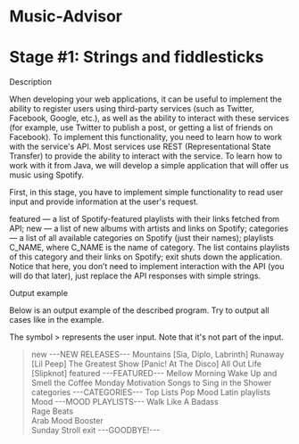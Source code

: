 # Music-Advisor

# Stage #1: Strings and fiddlesticks

Description

When developing your web applications, it can be useful to implement the ability to register users using third-party services (such as Twitter, Facebook, Google, etc.), as well as the ability to interact with these services (for example, use Twitter to publish a post, or getting a list of friends on Facebook). To implement this functionality, you need to learn how to work with the service's API. Most services use REST (Representational State Transfer) to provide the ability to interact with the service. To learn how to work with it from Java, we will develop a simple application that will offer us music using Spotify.

First, in this stage, you have to implement simple functionality to read user input and provide information at the user's request.

featured — a list of Spotify-featured playlists with their links fetched from API;
new — a list of new albums with artists and links on Spotify;
categories — a list of all available categories on Spotify (just their names);
playlists C_NAME, where C_NAME is the name of category. The list contains playlists of this category and their links on Spotify;
exit shuts down the application.
Notice that here, you don’t need to implement interaction with the API (you will do that later), just replace the API responses with simple strings.

Output example

Below is an output example of the described program. Try to output all cases like in the example.

The symbol > represents the user input. Note that it's not part of the input.

> new
---NEW RELEASES---
Mountains [Sia, Diplo, Labrinth]
Runaway [Lil Peep]
The Greatest Show [Panic! At The Disco]
All Out Life [Slipknot]
> featured
---FEATURED---
Mellow Morning
Wake Up and Smell the Coffee
Monday Motivation
Songs to Sing in the Shower
> categories
---CATEGORIES---
Top Lists
Pop
Mood
Latin
> playlists Mood
---MOOD PLAYLISTS---
Walk Like A Badass  
Rage Beats  
Arab Mood Booster  
Sunday Stroll
> exit
---GOODBYE!---

